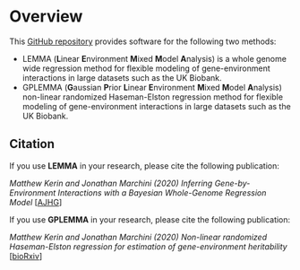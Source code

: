 
# Overview
This [GitHub repository](https://github.com/mkerin/LEMMA) provides software for the following two methods:

- LEMMA (**L**inear **E**nvironment **M**ixed **M**odel **A**nalysis) is a whole genome wide regression method for flexible modeling of gene-environment interactions in large datasets such as the UK Biobank.  
- GPLEMMA (**G**aussian **P**rior **L**inear **E**nvironment **M**ixed **M**odel **A**nalysis) non-linear randomized Haseman-Elston regression method for flexible modeling of gene-environment interactions in large datasets such as the UK Biobank.

## Citation

If you use **LEMMA** in your research, please cite the following publication:

*Matthew Kerin and Jonathan Marchini (2020) Inferring Gene-by-Environment Interactions with a Bayesian Whole-Genome Regression Model* [[AJHG](https://doi.org/10.1016/j.ajhg.2020.08.009)]

If you use **GPLEMMA** in your research, please cite the following publication:

*Matthew Kerin and Jonathan Marchini (2020) Non-linear randomized Haseman-Elston regression for estimation of gene-environment heritability* [[bioRxiv](https://www.biorxiv.org/content/10.1101/2020.05.18.098459v1)]
